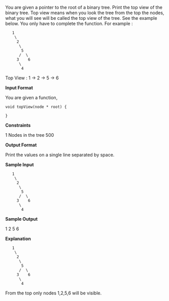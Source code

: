You are given a pointer to the root of a binary tree. Print the top view of the binary tree. 
Top view means when you look the tree from the top the nodes, what you will see will be called the top view of the tree. See the example below. 
You only have to complete the function. 
For example :

```
   1
    \
     2
      \
       5
      /  \
     3    6
      \
       4
```

Top View : 1 -> 2 -> 5 -> 6

**Input Format**

You are given a function,

```
void topView(node * root) {

}
```

**Constraints**

1 Nodes in the tree  500

**Output Format**

Print the values on a single line separated by space.

**Sample Input**

```
   1
    \
     2
      \
       5
      /  \
     3    6
      \
       4
```

**Sample Output**

1 2 5 6

**Explanation**

```
   1
    \
     2
      \
       5
      /  \
     3    6
      \
       4
```

From the top only nodes 1,2,5,6 will be visible.

